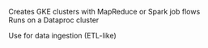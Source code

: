 Creates GKE clusters with MapReduce or Spark job flows  
Runs on a Dataproc cluster  

Use for data ingestion (ETL-like)

